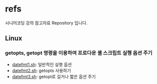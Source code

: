 # refs
시니어코딩 강의 참고자료 Repository 입니다.

## Linux

### getopts, getopt 명령을 이용하여 프로다운 셸 스크립트 실행 옵션 주기
* [datefmt1.sh](./datefmt1.sh): 일반적인 실행 옵션
* [datefmt2.sh](datefmt2.sh): getopts 사용하기
* [datefmt3.sh](datefmt3.sh): getopt로 길거나 짧은 옵션 주기
